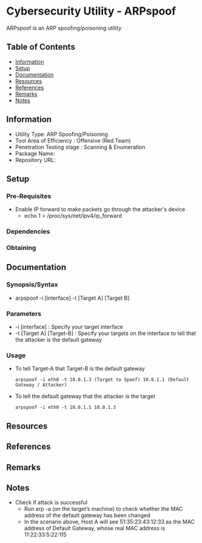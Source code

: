 # Cybersecurity Utility - ARPspoof

ARPspoof is an ARP spoofing/poisoning utility

## Table of Contents
- [Information](#information)
- [Setup](#setup)
- [Documentation](#documentation)
- [Resources](#resources)
- [References](#references)
- [Remarks](#remarks)
- [Notes](#notes)

## Information

+ Utility Type: ARP Spoofing/Poisoning
+ Tool Area of Efficiency : Offensive (Red Team)
+ Penetration Testing stage : Scanning & Enumeration
+ Package Name: 
+ Repository URL: 

## Setup

### Pre-Requisites

- Enable IP forward to make packets go through the attacker's device
    + echo 1 > /proc/sys/net/ipv4/ip_forward

### Dependencies

### Obtaining

## Documentation
### Synopsis/Syntax
+ arpspoof -i [interface] -t [Target A] [Target B]
### Parameters
+ -i [interface]    : Specify your target interface
+ -t [Target A] [Target-B]   : Specify your targets on the interface to tell that the attacker is the default gateway
### Usage
+ To tell Target-A that Target-B is the default gateway
    ```console
    arpspoof -i eth0 -t 10.0.1.3 (Target to Spoof) 10.0.1.1 (Default Gateway / Attacker)
    ```
+ To tell the default gateway that the attacker is the target
    ```console
    arpspoof -i eth0 -t 10.0.1.1 10.0.1.3
    ```

## Resources

## References

## Remarks

## Notes
- Check if attack is successful
    + Run arp -a (on the target’s machine) to check whether the MAC address of the default gateway has been changed
    + In the scenario above, Host A will see 51:35:23:43:12:33 as the MAC address of Default Gateway, whose real MAC address is 11:22:33:5:22:115


